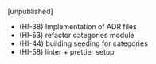 [unpublished]

- (HI-38) Implementation of ADR files
- (HI-53) refactor categories module
- (HI-44) building seeding for categories
- (HI-58) linter + prettier setup
